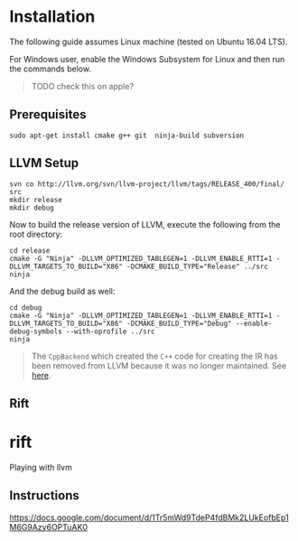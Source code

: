 # Installation

The following guide assumes Linux machine (tested on Ubuntu 16.04 LTS). 

For Windows user, enable the Windows Subsystem for Linux and then run the commands below. 

> TODO check this on apple? 

## Prerequisites

    sudo apt-get install cmake g++ git  ninja-build subversion

## LLVM Setup

    svn co http://llvm.org/svn/llvm-project/llvm/tags/RELEASE_400/final/ src
    mkdir release
    mkdir debug

Now to build the release version of LLVM, execute the following from the root directory:

    cd release
    cmake -G "Ninja" -DLLVM_OPTIMIZED_TABLEGEN=1 -DLLVM_ENABLE_RTTI=1 -DLLVM_TARGETS_TO_BUILD="X86" -DCMAKE_BUILD_TYPE="Release" ../src
    ninja

And the debug build as well:

    cd debug
    cmake -G "Ninja" -DLLVM_OPTIMIZED_TABLEGEN=1 -DLLVM_ENABLE_RTTI=1 -DLLVM_TARGETS_TO_BUILD="X86" -DCMAKE_BUILD_TYPE="Debug" --enable-debug-symbols --with-oprofile ../src
    ninja

> The `CppBackend` which created the `C++` code for creating the IR has been removed from LLVM because it was no longer maintained. See [here](https://reviews.llvm.org/rL268631).

## Rift








# rift
Playing with llvm

## Instructions

https://docs.google.com/document/d/1Tr5mWd9TdeP4fdBMk2LUkEofbEp1M6G9Azy6OPTuAK0
